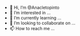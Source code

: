 - 👋 Hi, I’m @Anacletopinto
- 👀 I’m interested in ...
- 🌱 I’m currently learning ...
- 💞️ I’m looking to collaborate on ...
- 📫 How to reach me ...

<!---
Anacletopinto/Anacletopinto is a ✨ special ✨ repository because its `README.md` (this file) appears on your GitHub profile.
You can click the Preview link to take a look at your changes.
--->
